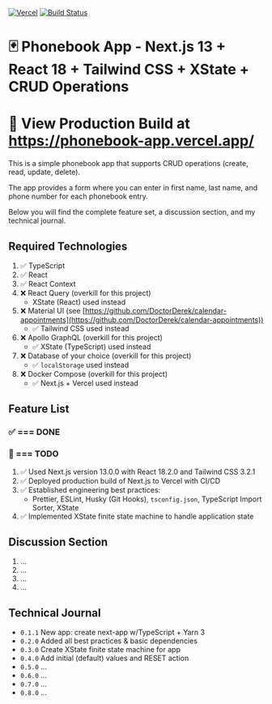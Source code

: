 [![Vercel](https://therealsujitk-vercel-badge.vercel.app/?app=phonebook-app)](https://phonebook-app.vercel.app/) [![Build Status](https://app.travis-ci.com/DoctorDerek/phonebook-app.svg?branch=main)](https://app.travis-ci.com/DoctorDerek/phonebook-app)

# 🃏 Phonebook App - Next.js 13 + React 18 + Tailwind CSS + XState + CRUD Operations

# 👀 View Production Build at https://phonebook-app.vercel.app/

This is a simple phonebook app that supports CRUD operations (create, read, update, delete).

The app provides a form where you can enter in first name, last name, and phone number for each phonebook entry.

Below you will find the complete feature set, a discussion section, and my technical journal.

## Required Technologies

1. ✅ TypeScript
2. ✅ React
3. ✅ React Context
4. ❌ React Query (overkill for this project)
   - XState (React) used instead
5. ❌ Material UI (see [https://github.com/DoctorDerek/calendar-appointments](https://github.com/DoctorDerek/calendar-appointments))
   - ✅ Tailwind CSS used instead
6. ❌ Apollo GraphQL (overkill for this project)
   - ✅ XState (TypeScript) used instead
7. ❌ Database of your choice (overkill for this project)
   - ✅ `localStorage` used instead
8. ❌ Docker Compose (overkill for this project)
   - ✅ Next.js + Vercel used instead

## Feature List

### ✅ === DONE

### 🌠 === TODO

1. ✅ Used Next.js version 13.0.0 with React 18.2.0 and Tailwind CSS 3.2.1
1. ✅ Deployed production build of Next.js to Vercel with CI/CD
1. ✅ Established engineering best practices:
   - Prettier, ESLint, Husky (Git Hooks), `tsconfig.json`, TypeScript Import Sorter, XState
1. ✅ Implemented XState finite state machine to handle application state

## Discussion Section

1. ...
2. ...
3. ...
4. ...

## Technical Journal

- `0.1.1` New app: create next-app w/TypeScript + Yarn 3
- `0.2.0` Added all best practices & basic dependencies
- `0.3.0` Create XState finite state machine for app
- `0.4.0` Add initial (default) values and RESET action
- `0.5.0` ...
- `0.6.0` ...
- `0.7.0` ...
- `0.8.0` ...
